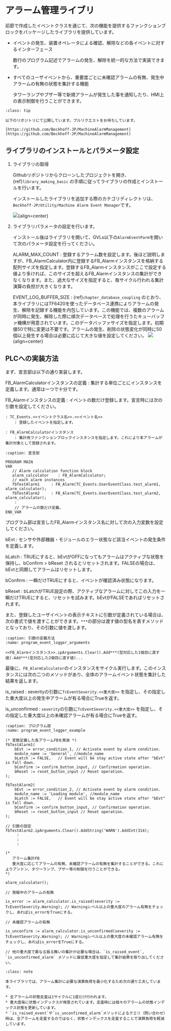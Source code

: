 # アラーム管理ライブリ

前節で作成したイベントクラスを通じて、次の機能を提供するファンクションブロックをパッケージしたライブラリを提供しています。

* イベントの発生、装置オペレータによる確認、解除などの各イベントに対するインターフェース

    数行のプログラム記述でアラームの発生、解除を統一的な方法で実装できます。

* すべてのユーザイベントから、重要度ごとに未確認アラームの有無、発生中アラームの有無の状態を集計する機能

    タワーランプやブザー等で新規アラームが発生した事を通知したり、HMI上の表示制御を行うことができます。

```{admonition} 公開先のGithubリポジトリ
:class: tip 

以下のリポジトリにて公開しています。プルリクエストをお待ちしています。

[https://github.com/Beckhoff-JP/MachineAlarmManagement](https://github.com/Beckhoff-JP/MachineAlarmManagement) 

```

## ライブラリのインストールとパラメータ設定

1. ライブラリの取得

    Githubリポジトリからクローンしたプロジェクトを開き、{ref}`library_making_basic` の手順に従ってライブラリの作成とインストールを行います。

    インストールしたライブラリを追加する際のカテゴリディレクトリは、`Beckhoff-JP/Utility/Machine Alarm Event Manager`です。

    ![](assets/2023-12-17-13-56-03.png){align=center}

2. ライブラリパラメータの設定を行います。

    インストール後はライブラリを開いて、GVLs以下の`AlarmEventParm`を開いて次のパラメータ設定を行ってください。

    ALARM_MAX_COUNT
        : 登録するアラーム数を設定します。後ほど説明しますが、FB_AlarmCalculator内に登録するFB_Alarmインスタンスを格納する配列サイズを指定します。登録するFB_Alarmインスタンスがここで設定する値より多ければ、このサイズを超えるFB_Alarmインスタンスの集計ができなくなります。また、過大なサイズを指定すると、毎サイクル行われる集計演算の負担が大きくなります。

    EVENT_LOG_BUFFER_SIZE
        : {ref}`chapter_database_coupling` のとおり、本ライブラリにはTF6420を使ったデータベース連携によりアラームの発生、解除を記録する機能を内包しています。この機能では、複数のアラームが同時に発生、解除した際に順次データベースで処理を行うたキューバッファ機構が用意されています。このデータバッファサイズを指定します。初期値50で特に変更は不要です。アラームの発生、削除の状態変化が同時に50個以上発生する場合は必要に応じて大きな値を設定してください。
        ![](assets/2023-12-17-13-59-24.png){align=center}

## PLCへの実装方法

まず、宣言部は以下の通り実装します。

FB_AlarmCalculatorインスタンスの定義
    : 集計する単位ごとにインスタンスを定義します。通常は一つで十分です。

FB_Alarmインスタンスの定義
    : イベントの数だけ登録します。宣言時には次の引数を設定してください。

    : TC_Events.<<イベントクラス名>>.<<イベント名>>
        : 登録したイベントを指定します。
    
    : FB_AlarmCalculatorインスタンス
        : 集計用ファンクションブロックインスタンスを指定します。これにより本アラームが集計対象として登録されます。



```{code-block} iecst
:caption: 宣言部

PROGRAM MAIN
VAR
   // Alarm calculation function block
   alarm_calculator    : FB_AlarmCalculator;    
   // each alarm instances
   fbTestAlarm1     : FB_Alarm(TC_Events.UserEventClass.test_alarm1, alarm_calculator);
   fbTestAlarm2     : FB_Alarm(TC_Events.UserEventClass.test_alarm2, alarm_calculator);
    :
    // アラームの数だけ定義。
END_VAR
```

プログラム部は宣言したFB_Alarmインスタンス名に対して次の入力変数を設定してください。

 bEvt
     : センサや外部機器・モジュールのエラー状態など該当イベントの発生条件を定義します。
 
 bLatch
     : TRUEにすると、bEvtがOFFになってもアラームはアクティブな状態を保持し、bConfirm > bReset されるとリセットされます。FALSEの場合は、bEvtと同期してアラームはリセットします。
 
 bConfirm
     : 一瞬だけTRUEにすると、イベントが確認済み状態になります。
 
 bReset
     : bLatchがTRUE設定の際、アクティブなアラームに対してこの入力を一瞬だけTRUEにすると、リセットを試みます。bEvtがFALSEであればリセットされます。

また、登録したユーザイベントの表示テキストに引数が定義されている場合は、次の書式で値を渡すことができます。`***`の部分は渡す値の型名を表すメソッドとなっており、その引数に値を渡します。

```{code-block} cpp
:caption: 引数の定義方法
:name: program_event_logger_arguments

<<FB_Alarmインスタンス>>.ipArguments.Clear().Add***(型対応した1個目に渡す値).Add***(型対応した2個目に渡す値)...
```

最後に、`FB_AlarmCalculator`のインスタンスをサイクル実行します。このインスタンスには次の二つのメソッドがあり、全体のアラームイベント状態を集計した結果を返します。

is_raised
    : severityの引数に`TcEventSeverity.<<重大度>>` を指定し、その指定した重大度以上の発生中アラームが有る場合にTrueを返す。

is_unconfirmed
    : `severity`の引数に`TcEventSeverity.<<重大度>>` を指定し、その指定した重大度以上の未確認アラームが有る場合にTrueを返す。

```{code-block} iecst
:caption: プログラム部
:name: program_event_logger_example

(* 変数定義した各アラームFBを実装 *)
fbTestAlarm1(
    bEvt := error_condition_1, // Activate event by alarm condition.
    module_name := 'General', //module_name
    bLatch := FALSE,   // Event will be stay active state after "bEvt" is fall down.
    bConfirm := confirm_button_input, // Confirmation operation.
    bReset := reset_button_input // Reset operation.
);

fbTestAlarm2(
    bEvt := error_condition_2, // Activate event by alarm condition.
    module_name := 'Loading module', //module_name
    bLatch := FALSE,   // Event will be stay active state after "bEvt" is fall down.
    bConfirm := confirm_button_input, // Confirmation operation.
    bReset := reset_button_input // Reset operation.
);

// 引数の設定
fbTestAlarm2.ipArguments.Clear().AddString('WARN').AddInt(314);
     :
     :
     :

(* 
   アラーム集計FB
   重大度に応じてアラームの有無、未確認アラームの有無を集計することができる。これによりアンドン、タワーランプ、ブザー等の制御を行うことができる。
*)

alarm_calculator();

// 発報中のアラームの有無

is_error := alarm_calculator.is_raised(severity := TcEventSeverity.Warning); // Warningレベル以上の重大度のアラーム有無をチェックし、あればis_errorをTrueにする。

// 未確認アラームの有無

is_unconfirm := alarm_calculator.is_unconfirmed(severity := TcEventSeverity.Warning); // Warningレベル以上の重大度の未確認アラーム有無をチェックし、あればis_errorをTrueにする。

// 他の重大度で異なる振る舞いの集計が必要な場合は、`is_raised_event`, `is_unconfirmed_alarm` メソッドに最低重大度を指定して集計結果を取り出してください。
```

```{admonition} アラーム集計に必要な演算負荷
:class: note

本ライブラリでは、アラーム集計に必要な演算負荷を最小化するため次の通り工夫しています。

* 全アラームの状態走査は1サイクルに1度だけ行われます。
* 重大度毎に状態インデックスが用意されています。走査時には個々のアラームの状態インデックス状態を更新しています。
* `is_raised_event`や`is_unconfirmed_alarm`メソッドによるクエリ（問い合わせ）時は、全アラームを走査するのではなく、状態インデックスを走査することで演算負荷を軽減しています。
```